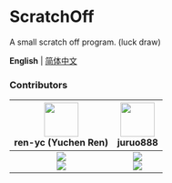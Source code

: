 # ScratchOff

A small scratch off program. (luck draw)

**English** | [简体中文](./README.zh-Hans.md)

### Contributors
| <img src="https://avatars.githubusercontent.com/u/53416099?v=4" width="60px"></br> ren-yc (Yuchen Ren) | <img src="https://avatars.githubusercontent.com/u/106530969?v=4" width="60px"></br> juruo888 |
| :---: | :---: |
| ![](https://shields.io/badge/Coding-green?logo=visual-studio-code&style=for-the-badge)<br>![](https://shields.io/badge/BugTester-yellow?logo=open-bug-bounty&style=for-the-badge) | ![](https://shields.io/badge/Coding-green?logo=visual-studio-code&style=for-the-badge)<br>![](https://shields.io/badge/BugTester-yellow?logo=open-bug-bounty&style=for-the-badge) |

<!--**For more information, please go to [Wiki](https://github.com/class-tools/ScratchOff/wiki)**.-->